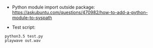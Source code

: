 * Python module import outside package: https://askubuntu.com/questions/470982/how-to-add-a-python-module-to-syspath

* Test script:
```
python3.5 test.py
playwave out.wav
```
